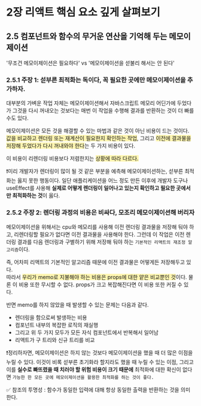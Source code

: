 # **2장 리액트 핵심 요소 깊게 살펴보기**

## 2.5 컴포넌트와 함수의 무거운 연산을 기억해 두는 메모이제이션
'무조건 메모이제이션은 필요하다' vs '메모이제이션을 섣불리 해서는 안 된다'
### 2.5.1 주장 1: 섣부른 최적화는 독이다, 꼭 필요한 곳에만 메모이제이션을 추가하자.

대부분의 가벼운 작업 자체는 메모이제이션해서 자바스크립트 메모리 어딘가에 두었다가 그것을 다시 꺼내오는 것보다는 매번 이 작업을 수행해 결과를 반환하는 것이 더 빠를 수도 있다.

메모이제이션은 모든 것을 해결할 수 있는 마법과 같은 것이 아닌 비용이 드는 것이다.<br><span style="background-color:#fff5b1">값을 비교하고 렌더링 또는 재계산이 필요한지 확인하는 작업</span>, 그리고 <span style="background-color:#fff5b1">이전에 결과물을 저장해 두었다가 다시 꺼내와야 한다</span>는 두 가지 비용이 있다.

이 비용이 리렌더링 비용보다 저렴한지는 <span style="background-color:#fff5b1">상황에 따라 다르다.</span>


❗️미리 개발자가 렌더링이 많이 될 것 같은 부분을 예측해 메모이제이션하는, 섣부른 최적화는 옳지 못한 행동이다. 일단 애플리케이션을 어느 정도 만든 이후에 개발자 도구나 useEffect를 사용해 **실제로 어떻게 렌더링이 일어나고 있는지 확인하고 필요한 곳에서만 최적화하는 것**이 옳다.

### 2.5.2 주장 2: 렌더링 과정의 비용은 비싸다, 모조리 메모이제이션해 버리자

메모이제이션을 위해서는 cpu와 메모리를 사용해 이전 렌더링 결과물을 저장해 둬야 하고, 리렌더링할 필요가 없다면 이전 결과물을 사용해야 한다. 그런데 이 작업은 이전 렌더링 결과를 다음 렌더링과 구별하기 위해 저장해 둬야 하는 `기본적인 리액트의 재조정 알고리즘`이다.

즉, 어차피 리액트의 기본적인 알고리즘 때문에 이전 결과물은 어떻게든 저장해두고 있다.<br>따라서 <span style="background-color:#fff5b1">우리가 memo로 지불해야 하는 비용은 props에 대한 얕은 비교뿐인 것</span>이다.
물론 이 비용 또한 무시할 수 없다. props가 크고 복잡해진다면 이 비용 또한 커질 수 있다.

반면 memo를 하지 않았을 때 발생할 수 있는 문제는 다음과 같다.
- 렌더링을 함으로써 발생하는 비용
- 컴포넌트 내부의 복잡한 로직의 재실행
- 그리고 위 두 가지 모두가 모든 자식 컴포넌트에서 반복해서 일어남
- 리액트가 구 트리와 신규 트리를 비교

❗️정리하자면, 메모이제이션은 하지 않는 것보다 메모이제이션을 했을 때 더 많은 이점을 누릴 수 있다. 이것이 비록 섣부른 초기화라 할지라도 했을 때 누릴 수 있는 이점, 그리고 이를 **실수로 빠뜨렸을 때 치러야 할 위험 비용이 크기 때문에** 최적화에 대한 확신이 없다면 `가능한 한 모든 곳에 메모이제이션을 활용한 최적화를 하는 것이 좋다.`

✅ 참조의 투명성 : 함수가 동일한 입력에 대해 항상 동일한 출력을 반환하는 것을 의미한다.